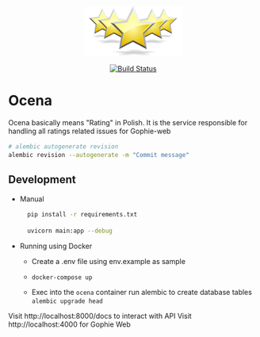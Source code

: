 <p align="center"><img src="assets/logo.jpeg" alt="Ocena" height="100px"></p>

<div align="center">
  <a href="https://travis-ci.com/Go-phie/ocena">
    <img src="https://travis-ci.com/Go-phie/ocena.svg?branch=master" alt="Build Status">
  </a>
</div>

# Ocena

Ocena basically means "Rating" in Polish. It is the service responsible for handling all ratings related issues for Gophie-web

```bash
# alembic autogenerate revision
alembic revision --autogenerate -m "Commit message"
```
## Development
- Manual
  ```bash
    pip install -r requirements.txt

    uvicorn main:app --debug
  ```
- Running using Docker
  - Create a .env file using env.example as sample

  - ```
    docker-compose up
    ```
  - Exec into the `ocena` container run alembic to create database tables
  `alembic upgrade head`

Visit http://localhost:8000/docs to interact with API
Visit http://localhost:4000 for Gophie Web
